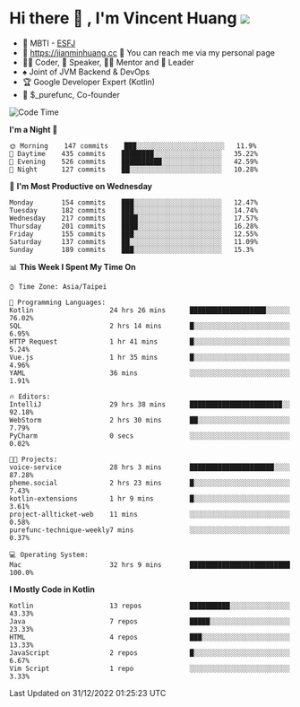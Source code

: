 # Hi there 👋 , I'm Vincent Huang ![](https://komarev.com/ghpvc/?username=Jian-Min-Huang)
- 👀 MBTI - [ESFJ](https://www.16personalities.com/esfj-personality)
- 💎 https://jianminhuang.cc 🙋 You can reach me via my personal page
- 👨‍💻 Coder, 🎤 Speaker, 👨‍🏫 Mentor and 🚀 Leader
- ♠️ Joint of JVM Backend & DevOps
- 🏆 Google Developer Expert (Kotlin)
- 💼 $_purefunc, Co-founder

<!--START_SECTION:waka-->
![Code Time](http://img.shields.io/badge/Code%20Time-1%2C406%20hrs%2029%20mins-blue)

**I'm a Night 🦉** 

```text
🌞 Morning    147 commits    ███░░░░░░░░░░░░░░░░░░░░░░   11.9% 
🌆 Daytime    435 commits    ████████░░░░░░░░░░░░░░░░░   35.22% 
🌃 Evening    526 commits    ██████████░░░░░░░░░░░░░░░   42.59% 
🌙 Night      127 commits    ██░░░░░░░░░░░░░░░░░░░░░░░   10.28%

```
📅 **I'm Most Productive on Wednesday** 

```text
Monday       154 commits    ███░░░░░░░░░░░░░░░░░░░░░░   12.47% 
Tuesday      182 commits    ███░░░░░░░░░░░░░░░░░░░░░░   14.74% 
Wednesday    217 commits    ████░░░░░░░░░░░░░░░░░░░░░   17.57% 
Thursday     201 commits    ████░░░░░░░░░░░░░░░░░░░░░   16.28% 
Friday       155 commits    ███░░░░░░░░░░░░░░░░░░░░░░   12.55% 
Saturday     137 commits    ██░░░░░░░░░░░░░░░░░░░░░░░   11.09% 
Sunday       189 commits    ███░░░░░░░░░░░░░░░░░░░░░░   15.3%

```


📊 **This Week I Spent My Time On** 

```text
⌚︎ Time Zone: Asia/Taipei

💬 Programming Languages: 
Kotlin                   24 hrs 26 mins      ███████████████████░░░░░░   76.02% 
SQL                      2 hrs 14 mins       █░░░░░░░░░░░░░░░░░░░░░░░░   6.95% 
HTTP Request             1 hr 41 mins        █░░░░░░░░░░░░░░░░░░░░░░░░   5.24% 
Vue.js                   1 hr 35 mins        █░░░░░░░░░░░░░░░░░░░░░░░░   4.96% 
YAML                     36 mins             ░░░░░░░░░░░░░░░░░░░░░░░░░   1.91%

🔥 Editors: 
IntelliJ                 29 hrs 38 mins      ███████████████████████░░   92.18% 
WebStorm                 2 hrs 30 mins       ██░░░░░░░░░░░░░░░░░░░░░░░   7.79% 
PyCharm                  0 secs              ░░░░░░░░░░░░░░░░░░░░░░░░░   0.02%

🐱‍💻 Projects: 
voice-service            28 hrs 3 mins       █████████████████████░░░░   87.28% 
pheme.social             2 hrs 23 mins       █░░░░░░░░░░░░░░░░░░░░░░░░   7.43% 
kotlin-extensions        1 hr 9 mins         █░░░░░░░░░░░░░░░░░░░░░░░░   3.61% 
project-allticket-web    11 mins             ░░░░░░░░░░░░░░░░░░░░░░░░░   0.58% 
purefunc-technique-weekly7 mins              ░░░░░░░░░░░░░░░░░░░░░░░░░   0.37%

💻 Operating System: 
Mac                      32 hrs 9 mins       █████████████████████████   100.0%

```

**I Mostly Code in Kotlin** 

```text
Kotlin                   13 repos            ██████████░░░░░░░░░░░░░░░   43.33% 
Java                     7 repos             █████░░░░░░░░░░░░░░░░░░░░   23.33% 
HTML                     4 repos             ███░░░░░░░░░░░░░░░░░░░░░░   13.33% 
JavaScript               2 repos             █░░░░░░░░░░░░░░░░░░░░░░░░   6.67% 
Vim Script               1 repo              ░░░░░░░░░░░░░░░░░░░░░░░░░   3.33%

```



 Last Updated on 31/12/2022 01:25:23 UTC
<!--END_SECTION:waka-->
